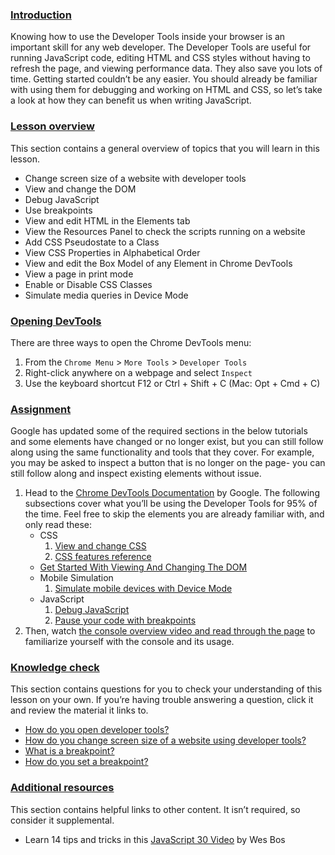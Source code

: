### [Introduction](https://www.theodinproject.com/lessons/foundations-javascript-developer-tools#introduction)

Knowing how to use the Developer Tools inside your browser is an important skill for any web developer. The Developer Tools are useful for running JavaScript code, editing HTML and CSS styles without having to refresh the page, and viewing performance data. They also save you lots of time. Getting started couldn’t be any easier. You should already be familiar with using them for debugging and working on HTML and CSS, so let’s take a look at how they can benefit us when writing JavaScript.

### [Lesson overview](https://www.theodinproject.com/lessons/foundations-javascript-developer-tools#lesson-overview)

This section contains a general overview of topics that you will learn in this lesson.

- Change screen size of a website with developer tools
- View and change the DOM
- Debug JavaScript
- Use breakpoints
- View and edit HTML in the Elements tab
- View the Resources Panel to check the scripts running on a website
- Add CSS Pseudostate to a Class
- View CSS Properties in Alphabetical Order
- View and edit the Box Model of any Element in Chrome DevTools
- View a page in print mode
- Enable or Disable CSS Classes
- Simulate media queries in Device Mode

### [Opening DevTools](https://www.theodinproject.com/lessons/foundations-javascript-developer-tools#opening-devtools)

There are three ways to open the Chrome DevTools menu:

1. From the `Chrome Menu` > `More Tools` > `Developer Tools`
2. Right-click anywhere on a webpage and select `Inspect`
3. Use the keyboard shortcut F12 or Ctrl + Shift + C (Mac: Opt + Cmd + C)

### [Assignment](https://www.theodinproject.com/lessons/foundations-javascript-developer-tools#assignment)

Google has updated some of the required sections in the below tutorials and some elements have changed or no longer exist, but you can still follow along using the same functionality and tools that they cover. For example, you may be asked to inspect a button that is no longer on the page- you can still follow along and inspect existing elements without issue.

1. Head to the [Chrome DevTools Documentation](https://developer.chrome.com/docs/devtools/) by Google. The following subsections cover what you’ll be using the Developer Tools for 95% of the time. Feel free to skip the elements you are already familiar with, and only read these:
    - CSS
        1. [View and change CSS](https://developer.chrome.com/docs/devtools/css/)
        2. [CSS features reference](https://developer.chrome.com/docs/devtools/css/reference/)
    - [Get Started With Viewing And Changing The DOM](https://developer.chrome.com/docs/devtools/dom/)
    - Mobile Simulation
        1. [Simulate mobile devices with Device Mode](https://developer.chrome.com/docs/devtools/device-mode/)
    - JavaScript
        1. [Debug JavaScript](https://developer.chrome.com/docs/devtools/javascript/)
        2. [Pause your code with breakpoints](https://developer.chrome.com/docs/devtools/javascript/breakpoints/)
2. Then, watch [the console overview video and read through the page](https://developer.chrome.com/docs/devtools/console/) to familiarize yourself with the console and its usage.

### [Knowledge check](https://www.theodinproject.com/lessons/foundations-javascript-developer-tools#knowledge-check)

This section contains questions for you to check your understanding of this lesson on your own. If you’re having trouble answering a question, click it and review the material it links to.

- [How do you open developer tools?](https://www.theodinproject.com/lessons/foundations-javascript-developer-tools#opening-dev-tools)
- [How do you change screen size of a website using developer tools?](https://developer.chrome.com/docs/devtools/device-mode/)
- [What is a breakpoint?](https://developer.chrome.com/docs/devtools/javascript/breakpoints/)
- [How do you set a breakpoint?](https://developer.chrome.com/docs/devtools/javascript/breakpoints/#loc)

### [Additional resources](https://www.theodinproject.com/lessons/foundations-javascript-developer-tools#additional-resources)

This section contains helpful links to other content. It isn’t required, so consider it supplemental.

- Learn 14 tips and tricks in this [JavaScript 30 Video](https://www.youtube.com/watch?v=xkzDaKwinA8) by Wes Bos